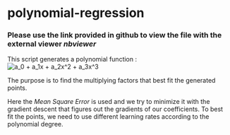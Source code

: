 # polynomial-regression

### Please use the link provided in github to view the file with the external viewer *nbviewer*

This script generates a polynomial function : <img src="https://latex.codecogs.com/gif.latex?a_0&space;&plus;&space;a_1x&space;&plus;&space;a_2x^2&space;&plus;&space;a_3x^3" title="a_0 + a_1x + a_2x^2 + a_3x^3" />

The purpose is to find the multiplying factors that best fit the generated points.

Here the *Mean Square Error* is used and we try to minimize it with the gradient descent that figures out the gradients of our coefficients. To best fit the points, we need to use different learning rates according to the polynomial degree.
